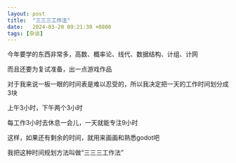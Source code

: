 ```yaml
---
layout: post
title:  "三三三工作法"
date:   2024-03-20 09:21:30 +0800
tags: [杂谈]
---
```


今年要学的东西非常多，高数、概率论、线代、数据结构、计组、计网

而且还要为复试准备，出一点游戏作品

对于我来说一板一眼的时间表是难以忍受的，所以我决定把一天的工作时间划分成3块

上午3小时，下午两个3小时

每工作3小时去休息一会儿，一天就能专注9小时

这样，如果还有剩余的时间，就用来画画和熟悉godot吧

我把这种时间规划方法叫做“三三三工作法”